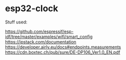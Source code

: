 # esp32-clock

Stuff used:

https://github.com/espressif/esp-idf/tree/master/examples/wifi/smart_config
https://ipstack.com/documentation
https://developer.airly.eu/docs#endpoints.measurements
https://cdn.boxtec.ch/pub/sure/DE-DP106_Ver1.0_EN.pdf
